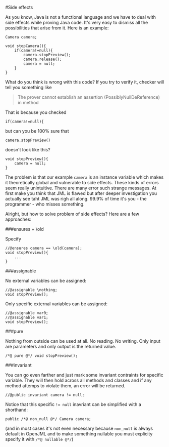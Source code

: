 #Side effects

As you know, Java is not a functional language and we have to deal with side effects while proving Java code. It's very easy to dismiss all the possibilities that arise from it. Here is an example:

    Camera camera;
    
    void stopCamera(){
        if(camera!=null){
            camera.stopPreview();
            camera.release();
            camera = null;    
        }
    }
    
What do you think is wrong with this code? If you try to verify it, checker will tell you something like 

> The prover cannot establish an assertion (PossiblyNullDeReference) in method

That is because you checked 

    if(camera!=null){
        
but can you be 100% sure that 

    camera.stopPreview()
    
doesn't look like this?

    void stopPreview(){
        camera = null;
    }
    
The problem is that our example `camera` is an instance variable which makes it theoretically global and vulnerable to side effects. These kinds of errors seem really unintuitive. There are many error such strange messages. At first make you think that JML is flawed but after deeper investigation you actually see taht JML was righ all along. 99.9% of time it's you - the programmer - who misses something. 

Alright, but how to solve problem of side effects? Here are a few approaches:

###ensures + \old

Specify

    //@ensures camera == \old(camera);
    void stopPreview(){
        ...
    }

###assignable

No external variables can be assigned:

    //@assignable \nothing;
    void stopPreview();

Only specific external variables can be assigned:

    //@assignable var0;
    //@assignable var1;
    void stopPreview();

###pure

Nothing from outside can be used at all. No reading. No writing. Only input are parameters and only output is the returned value.

    /*@ pure @*/ void stopPreview();

###invariant

You can go even farther and just mark some invariant contraints for specific variable. They will then hold across all methods and classes and if any method attemps to violate them, an error will be returned.

    //@public invariant camera != null;
    
Notice that this specific `!= null` inavriant can be simplified with a shorthand:

    public /*@ non_null @*/ Camera camera;
    
(and in most cases it's not even necessary because `non_null` is always default in OpenJML and to make something nullable you must explicity specify it with `/*@ nullable @*/`)
